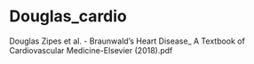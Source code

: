 # Douglas_cardio
Douglas Zipes et al. - Braunwald’s Heart Disease_ A Textbook of Cardiovascular Medicine-Elsevier (2018).pdf
